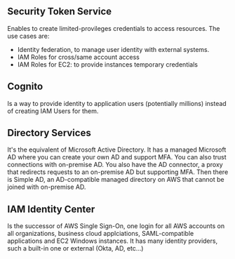 ## Security Token Service
Enables to create limited-provileges credentials to access resources. The use cases are:
- Identity federation, to manage user identity with external systems.
- IAM Roles for cross/same account access
- IAM Roles for EC2: to provide instances temporary credentials

## Cognito
Is a way to provide identity to application users (potentially millions) instead of creating IAM Users for them.

## Directory Services
It's the equivalent of Microsoft Active Directory. It has a managed Microsoft AD where you can create your own AD and support MFA. You can also trust connections with on-premise AD. You also have the AD connector, a proxy that redirects requests to an on-premise AD but supporting MFA. Then there is Simple AD, an AD-compatible managed directory on AWS that cannot be joined with on-premise AD.

## IAM Identity Center
Is the successor of AWS Single Sign-On, one login for all AWS accounts on all organizations, business cloud applciations, SAML-compatible applications and EC2 Windows instances. It has many identity providers, such a built-in one or external (Okta, AD, etc...)
